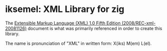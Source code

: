 # iksemel: XML Library for zig
The [Extensible Markup Language (XML) 1.0 Fifth Edition (2008/REC-xml-20081126)](https://www.w3.org/TR/2008/REC-xml-20081126/) document
is what was primarily referenced in order to create this library.

The name is pronunciation of "XML" in written form: X(iks) M(em) L(el).
